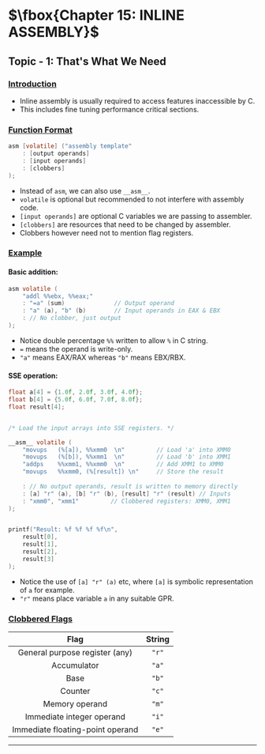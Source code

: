 # $\fbox{Chapter 15: INLINE ASSEMBLY}$





## **Topic - 1: That's What We Need**

### <u>Introduction</u>

- Inline assembly is usually required to access features inaccessible by C.
- This includes fine tuning performance critical sections.


### <u>Function Format</u>

```c
asm [volatile] ("assembly template"
	: [output operands]
	: [input operands]
	: [clobbers]
);
```

- Instead of `asm`, we can also use `__asm__`.
- `volatile` is optional but recommended to not interfere with assembly code.
- `[input operands]` are optional C variables we are passing to assembler.
- `[clobbers]` are resources that need to be changed by assembler.
- Clobbers however need not to mention flag registers.


### <u>Example</u>

#### Basic addition:

```c
asm volatile (
	"addl %%ebx, %%eax;"
	: "=a" (sum)              // Output operand
	: "a" (a), "b" (b)        // Input operands in EAX & EBX
	: // No clobber, just output
);
```

- Notice double percentage `%%` written to allow `%` in C string.
- `=` means the operand is write-only.
- `"a"` means EAX/RAX whereas `"b"` means EBX/RBX.

#### SSE operation:

```c
float a[4] = {1.0f, 2.0f, 3.0f, 4.0f};
float b[4] = {5.0f, 6.0f, 7.0f, 8.0f};
float result[4];


/* Load the input arrays into SSE registers. */

__asm__ volatile (
	"movups   (%[a]), %%xmm0  \n"         // Load 'a' into XMM0
	"movups   (%[b]), %%xmm1  \n"         // Load 'b' into XMM1
	"addps    %%xmm1, %%xmm0  \n"         // Add XMM1 to XMM0
	"movups   %%xmm0, (%[result]) \n"     // Store the result
	
	: // No output operands, result is written to memory directly
	: [a] "r" (a), [b] "r" (b), [result] "r" (result) // Inputs
	: "xmm0", "xmm1"         // Clobbered registers: XMM0, XMM1
);


printf("Result: %f %f %f %f\n",
	result[0],
	result[1],
	result[2],
	result[3]
);
```

- Notice the use of `[a] "r" (a)` etc, where `[a]` is symbolic representation of `a` for example.
- `"r"` means place variable `a` in any suitable GPR.


### <u>Clobbered Flags</u>

|               Flag               | String |
| :------------------------------: | :----: |
|  General purpose register (any)  | `"r"`  |
|           Accumulator            | `"a"`  |
|               Base               | `"b"`  |
|             Counter              | `"c"`  |
|          Memory operand          | `"m"`  |
|    Immediate integer operand     | `"i"`  |
| Immediate floating-point operand | `"e"`  |

---
